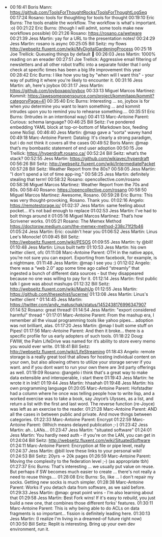 - 00:16:41	Boris Mann:	https://github.com/ToolsForThoughtRocks/ToolsForThoughtLogSeq
  00:17:24	Rosano:	tools for thoughting for tools for thought
  00:19:10	Eric Burns:	The tools enable the workflow.  The workflow is what's important.  :o)
  00:21:22	Eric Burns:	(though I will admit, some tools make new workflows possible)
  00:21:26	Rosano:	https://rosano.ca/wetware
  00:21:39	Jess Martin:	yay for a URL to the presentation notes!
  00:24:29	Jess Martin:	rosano is async
  00:25:05	Bill Seitz:	my flows http://webseitz.fluxent.com/wiki/MyDigitalGardeningProcess
  00:25:18	Joe Trellick:	Queueing things by default 💯
  00:26:03	Jess Martin:	1000% reading on an ereader
  00:27:51	Joe Trellick:	Aggressive email filtering of newsletters and all other robot traffic into a separate folder that I only check at specific times has been a big life improvement this year
  00:28:42	Eric Burns:	I like how you tag by "when will I want this" - your way of putting it where you're likely to encounter it.
  00:31:16	Jess Martin:	ah, here's joybox
  00:31:17	Jess Martin:	https://github.com/joyboxapp/joybox
  00:33:13	Miguel Marcos Martinez:	Kommit:   https://awesomeopensource.com/project/kommitapp/kommit?categoryPage=41
  00:35:40	Eric Burns:	Interesting … so, joybox is for when *you* determine you want to learn something … and kommit intrudes upon you to remind you to rehearse something....
  00:35:51	Eric Burns:	(Intrudes in an intentional way)
  00:41:13	Marc-Antoine Parent:	Curious: schema language?
  00:46:25	Bill Seitz:	I’ve pondered embedding YAML block at top-or-bottom of Markdown box, feeding some NoSql.
  00:46:40	Jess Martin:	@map gave a "sorta" wavey hand
  00:49:18	Marc-Antoine Parent:	Datalog: It's clearly a strong paradigm, but i do not think it covers all the cases
  00:49:52	Boris Mann:	@map that’s my bombastic statement of end user adoption
  00:50:15	Joe Trellick:	https://hyperdraft.rosano.ca/
  00:52:24	Bill Seitz:	what’s the stack?
  00:52:55	Jess Martin:	https://github.com/wikiavec/hyperdraft
  00:56:26	Bill Seitz:	http://webseitz.fluxent.com/wiki/IntermediatePacket
  00:57:28	Bill Seitz:	Weather Report from the 80s?
  00:58:05	Jess Martin:	"I don't spend a lot of time app-ing."
  00:58:25	Jess Martin:	definitely stealing that term!
  00:58:32	Rosano:	opencollective.com/rosano
  00:58:36	Miguel Marcos Martinez:	Weather Report from the 70s and 80s.
  00:58:40	Rosano:	https://opencollective.com/rosano
  00:58:50	Miguel Marcos Martinez:	Awesome, Rosano.
  00:59:28	Eric Burns:	This was very thought-provoking, Rosano.  Thank you.
  01:02:16	Angelo:	https://remotestorage.io/
  01:02:37	Jess Martin:	same feeling about pocket... it's not bad enough to replace
  01:02:53	Jess Martin:	I've had to bolt things around it
  01:05:16	Miguel Marcos Martinez:	That’s how Scrivener works.
  01:05:21	Rosano:	The Memex Method https://doctorow.medium.com/the-memex-method-238c71f2fb46
  01:05:24	Jess Martin:	Eric: couldn't hear you
  01:06:52	Jess Martin:	Linus Lee's Monocle!
  01:09:45	Bill Seitz:	http://webseitz.fluxent.com/wiki/PESOS
  01:09:55	Jess Martin:	ty @bill!
  01:10:48	Jess Martin:	Linus built twttr
  01:10:53	Jess Martin:	his own twitter client, ofc
  01:11:08	Marc-Antoine Parent:	OTH in the native apps, you’re not sure you can export. Exporting from facebook, for example, is a nightmare.
  01:11:48	Jess Martin:	@map I see you :)
  01:12:02	Angelo:	there was a “web 2.0” app some time ago called “streamly” that ingested a bunch of different data sources - but they disappeared because no one was willing to pay for it.
  01:12:14	Jess Martin:	first public talk I gave was about mashups
  01:12:32	Bill Seitz:	http://webseitz.fluxent.com/wiki/MashUp
  01:12:55	Jess Martin:	https://github.com/thesephist/lucerne/
  01:13:08	Jess Martin:	Linus's twitter client ^
  01:14:45	Jess Martin:	https://twitter.com/andy_matuschak/status/1452438176996347907
  01:14:52	Rosano:	great thread!
  01:14:54	Jess Martin:	"export considered harmful" thread ^
  01:17:01	Marc-Antoine Parent:	From the mashup era, I remember all the visual programming tools like yahoo pipes… adoption was not brilliant, alas.
  01:17:20	Jess Martin:	@map I built some stuff on Pipes!
  01:17:56	Marc-Antoine Parent:	And then it broke… there is a specific profile for us early adopters of such tools.
  01:18:22	Doug:	FWIW, the Palm LifeDrive was named for it’s ability to store every memo you would ever write.
  01:18:41	Bill Seitz:	http://webseitz.fluxent.com/wiki/LifeStreaming
  01:18:43	Angelo:	remote storage is a really great tool that allows for hosting individual content on your own, but also allowing others to utilize your storage server if you want. and if you dont want to run your own there are 3rd party offerings as well.
  01:19:09	Rosano:	@angelo i think that's a great way to make data extensible and interoperable, i start there
  01:19:43	Jess Martin:	he wrote it in Ink!!
  01:19:44	Jess Martin:	hhaahah
  01:19:48	Jess Martin:	his own programming language
  01:20:05	Marc-Antoine Parent:	Hofstadter had a column where he once was telling people how to write lisp, and a worked exercise was to take a book, say Joyce’s Ulysses, as a list, and return a list with the first and last word. The reverse function (re-Joyce) was left as an exercise to the reader.
  01:21:28	Marc-Antoine Parent:	AND all the cases in between public and private. And move things between categories.
  01:22:33	Marc-Antoine Parent:	Encrypt
  01:22:59	Marc-Antoine Parent:	(Which means delayed publication ;-)
  01:23:42	Jess Martin:	ah.. LANs...
  01:23:47	Jess Martin:	"situated software"
  01:24:01	Jess Martin:	You hardly need auth - if you're on the LAN, you can get in
  01:24:04	Bill Seitz:	http://webseitz.fluxent.com/wiki/SituatedSoftware
  01:24:11	Marc-Antoine Parent:	Encryption at file or pipe level, really
  01:24:37	Jess Martin:	@bill love these links to your personal wiki!
  01:24:53	Bill Seitz:	20yrs → 20k pages
  01:26:59	Marc-Antoine Parent:	Moving the complexity to the federation level ;-)  (as appropriate tbh)
  01:27:37	Eric Burns:	That's interesting … we usually put value on reuse.  But perhaps if SW becomes much easier to create … there's not really a need to reuse things....
  01:28:08	Eric Burns:	So, like … I don't repair my socks.  Getting new socks is much simpler.
  01:28:38	Marc-Antoine Parent:	Works if you detach data from software, as we said before.
  01:29:33	Jess Martin:	@map: great point wins - I'm also learning about that
  01:29:58	Jess Martin:	Best Fork wins! If it's easy to _rebuild_, you just build a new one, that combines those different forks' features.
  01:30:11	Marc-Antoine Parent:	This is why being able to do ACLs on data fragments is so important… fission is definitely leading here.
  01:30:13	Jess Martin:	(I realize I'm living in a dreamed-of future right now)
  01:30:50	Bill Seitz:	Replit is interesting. Bring up your own dev environment, run it.